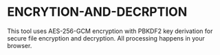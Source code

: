 # ENCRYTION-AND-DECRPTION
This tool uses AES-256-GCM encryption with PBKDF2 key derivation for secure file encryption and decryption. All processing happens in your browser.
